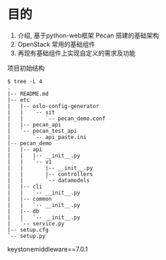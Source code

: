 # 目的

1. 介绍, 基于python-web框架 Pecan 搭建的基础架构
2. OpenStack 常用的基础组件
3. 再现有基础组件上实现自定义的需求及功能



项目初始结构

``` shell
$ tree -L 4
.
|-- README.md
|-- etc
|   |-- oslo-config-generator
|   |   `-- sit
|   |       `-- pecan_demo.conf
|   |-- pecan_api
|   `-- pecan_test_api
|       `-- api_paste.ini
|-- pecan_demo
|   |-- api
|   |   |-- __init__.py
|   |   `-- v1
|   |       |-- __init__.py
|   |       |-- controllers
|   |       `-- datamodels
|   |-- cli
|   |   `-- __init__.py
|   |-- common
|   |   `-- __init__.py
|   |-- db
|   |   `-- __init__.py
|   `-- service.py
|-- setup.cfg
`-- setup.py
```



keystonemiddleware==7.0.1
